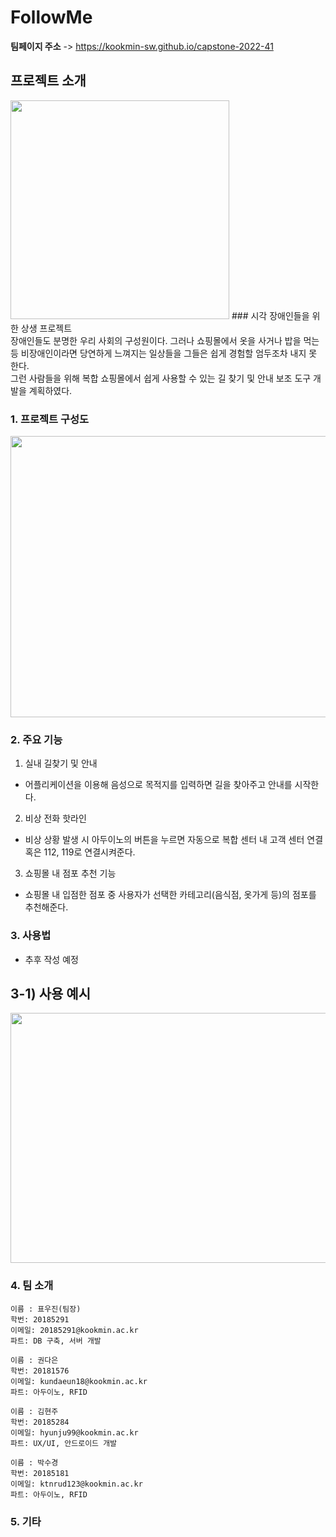 # FollowMe

**팀페이지 주소** -> https://kookmin-sw.github.io/capstone-2022-41

## 프로젝트 소개

<img src="https://user-images.githubusercontent.com/66067291/162281822-2edf22bc-b2eb-4ecf-a01c-37ee5404bae5.png" height="350">
### 시각 장애인들을 위한 상생 프로젝트  
<br> 장애인들도 분명한 우리 사회의 구성원이다.
그러나 쇼핑몰에서 옷을 사거나 밥을 먹는 등 비장애인이라면 당연하게 느껴지는 일상들을 그들은 쉽게 경험할 엄두조차 내지 못 한다.
<br> 그런 사람들을 위해 복합 쇼핑몰에서 쉽게 사용할 수 있는 길 찾기 및 안내 보조 도구 개발을 계획하였다.

### 1. 프로젝트 구성도

<img src ="https://user-images.githubusercontent.com/66067291/162281993-6a96175f-9b63-46f9-8e7b-b82b4c5ed798.PNG" width="580" height = "450">

### 2. 주요 기능

1) 실내 길찾기 및 안내
- 어플리케이션을 이용해 음성으로 목적지를 입력하면 길을 찾아주고 안내를 시작한다.

2) 비상 전화 핫라인
- 비상 상황 발생 시 아두이노의 버튼을 누르면 자동으로 복합 센터 내 고객 센터 연결 혹은 112, 119로 연결시켜준다.

3) 쇼핑몰 내 점포 추천 기능
- 쇼핑몰 내 입점한 점포 중 사용자가 선택한 카테고리(음식점, 옷가게 등)의 점포를 추천해준다.

### 3. 사용법

- 추후 작성 예정

## 3-1) 사용 예시


<img src = "https://user-images.githubusercontent.com/66067291/162281939-f659e9e7-60a8-4337-9515-91374506c8f7.PNG" width="800" height = "400">


### 4. 팀 소개
```
이름 : 표우진(팀장)
학번: 20185291
이메일: 20185291@kookmin.ac.kr
파트: DB 구축, 서버 개발
```

```
이름 : 권다은
학번: 20181576
이메일: kundaeun18@kookmin.ac.kr
파트: 아두이노, RFID
```

```
이름 : 김현주
학번: 20185284
이메일: hyunju99@kookmin.ac.kr
파트: UX/UI, 안드로이드 개발
```

```
이름 : 박수경
학번: 20185181
이메일: ktnrud123@kookmin.ac.kr
파트: 아두이노, RFID
```


### 5. 기타

```markdown

```


